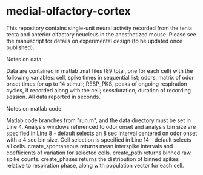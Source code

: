 # medial-olfactory-cortex
This repository contains single-unit neural activity recorded from the tenia tecta and anterior olfactory neucleus in the anesthetized mouse. Please see the manuscript for details on experimental design (to be updated once published).

Notes on data:

Data are contained in matlab .mat files (89 total, one for each cell) with the following variables:
cell, spike times in sequential list;
odors, matrix of odor onset times for up to 14 stimuli;
RESP_PKS, peaks of ongoing respiration cycles, if recorded along with the cell;
sessduration, duration of recording session.
All data reported in seconds.

Notes on matlab code:

Matlab code branches from "run.m", and the data directory must be set in Line 4. 
Analysis windows referenced to odor onset and analysis bin size are specified in Line 8 - default selects an 8 sec interval centered on odor onset with a 4 sec bin size.
Cell selection is specified in Line 14 - default selects all cells. 
create_spontaneous returns mean interspike intervals and coefficients of variation for selected cells. 
create_psth returns binned raw spike counts.
create_phases returns the distribution of binned spikes relative to respiration phase, along with population vector for each cell.
